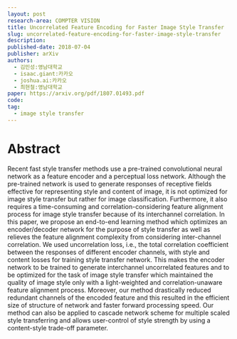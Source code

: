```yaml
---
layout: post
research-area: COMPTER VISION
title: Uncorrelated Feature Encoding for Faster Image Style Transfer
slug: uncorrelated-feature-encoding-for-faster-image-style-transfer
description:
published-date: 2018-07-04
publisher: arXiv
authors:
  - 김민성:영남대학교
  - isaac.giant:카카오
  - joshua.ai:카카오
  - 최현철:영남대학교
paper: https://arxiv.org/pdf/1807.01493.pdf
code:
tag:
  - image style transfer
---
```


# Abstract

Recent fast style transfer methods use a pre-trained convolutional neural network as a feature encoder and a perceptual loss network. Although the pre-trained network is used to generate responses of receptive fields effective for representing style and content of image, it is not optimized for image style transfer but rather for image classification. Furthermore, it also requires a time-consuming and correlation-considering feature alignment process for image style transfer because of its interchannel correlation. In this paper, we propose an end-to-end learning method which optimizes an encoder/decoder network for the purpose of style transfer as well as relieves the feature alignment complexity from considering inter-channel correlation. We used uncorrelation loss, i.e., the total correlation coefficient between the responses of different encoder channels, with style and content losses for training style transfer network. This makes the encoder network to be trained to generate interchannel uncorrelated features and to be optimized for the task of image style transfer which maintained the quality of image style only with a light-weighted and correlation-unaware feature alignment process. Moreover, our method drastically reduced redundant channels of the encoded feature and this resulted in the efficient size of structure of network and faster forward processing speed. Our method can also be applied to cascade network scheme for multiple scaled style transferring and allows user-control of style strength by using a content-style trade-off parameter.

